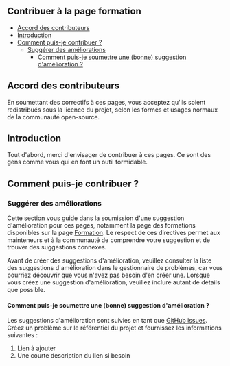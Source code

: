 ## Contribuer à la page formation <!-- omit in toc -->

- [Accord des contributeurs](#accord-des-contributeurs)
- [Introduction](#introduction)
- [Comment puis-je contribuer ?](#comment-puis-je-contribuer-)
  - [Suggérer des améliorations](#suggérer-des-améliorations)
    - [Comment puis-je soumettre une (bonne) suggestion d'amélioration ?](#comment-puis-je-soumettre-une-bonne-suggestion-damélioration-)
  
## Accord des contributeurs

En soumettant des correctifs à ces pages, vous acceptez qu'ils soient redistribués sous la licence du projet, selon les formes et usages normaux de la communauté open-source.

## Introduction

Tout d'abord, merci d'envisager de contribuer à ces pages. Ce sont des gens comme vous qui en font un outil formidable.

## Comment puis-je contribuer ?

### Suggérer des améliorations

Cette section vous guide dans la soumission d'une suggestion d'amélioration pour ces pages, notamment la page des formations disponibles sur la page [Formation](https://iid-ulaval.github.io/service-communaute/pages/formations.html). Le respect de ces directives permet aux mainteneurs et à la communauté de comprendre votre suggestion et de trouver des suggestions connexes.

Avant de créer des suggestions d'amélioration, veuillez consulter la liste des suggestions d'amélioration dans le gestionnaire de problèmes, car vous pourriez découvrir que vous n'avez pas besoin d'en créer une. Lorsque vous créez une suggestion d'amélioration, veuillez inclure autant de détails que possible.

#### Comment puis-je soumettre une (bonne) suggestion d'amélioration ?

Les suggestions d'amélioration sont suivies en tant que [GitHub issues](https://guides.github.com/features/issues/). Créez un problème sur le référentiel du projet et fournissez les informations suivantes :
  1. Lien à ajouter
  2. Une courte description du lien si besoin


